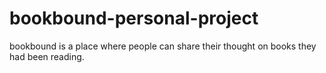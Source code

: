 # bookbound-personal-project
 bookbound is a place where people can share their thought on books they had been reading.
